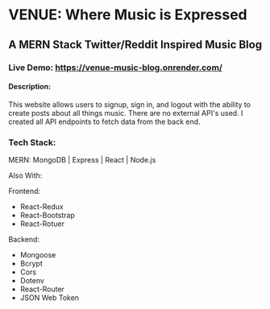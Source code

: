 # VENUE: Where Music is Expressed
## A MERN Stack Twitter/Reddit Inspired Music Blog

### Live Demo: https://venue-music-blog.onrender.com/

#### Description:
This website allows users to signup, sign in, and logout with the ability to create posts about all things music. There are no external API's used. I created all API endpoints to fetch data from the back end.

### Tech Stack:
MERN:
MongoDB
| Express
| React
| Node.js

Also With:

Frontend:
* React-Redux
* React-Bootstrap
* React-Rotuer

Backend:
* Mongoose
* Bcrypt
* Cors
* Dotenv
* React-Router
* JSON Web Token


 
